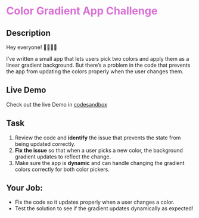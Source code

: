 # <span style="color: #DA70D6;"> Color Gradient App Challenge </span>

## Description

Hey everyone! 👩‍💻👨‍💻

I’ve written a small app that lets users pick two colors and apply them as a linear gradient background. But there’s a problem in the code that prevents the app from updating the colors properly when the user changes them.

## Live Demo

 Check out the live Demo in [codesandbox](https://codesandbox.io/s/nhvhjy?file=/App.js&utm_medium=sandpack)

## Task

1. Review the code and **identify** the issue that prevents the state from being updated correctly.
2. **Fix the issue** so that when a user picks a new color, the background gradient updates to reflect the change.
3. Make sure the app is **dynamic** and can handle changing the gradient colors correctly for both color pickers.


## Your Job:
- Fix the code so it updates properly when a user changes a color.
- Test the solution to see if the gradient updates dynamically as expected!